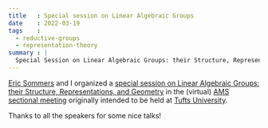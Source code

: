 ```yaml
---
title   : Special session on Linear Algebraic Groups
date    : 2022-03-19
tags    :
  - reductive-groups
  - representation-theory
summary : |
  Special Session on Linear Algebraic Groups: their Structure, Representations, and Geometry
---
```


[Eric Sommers](https://people.math.umass.edu/~esommers/) and I organized a [special session on Linear
Algebraic Groups: their Structure, Representations, and
Geometry](https://www.ams.org/meetings/sectional/2291_program_ss12.html#title)
in the (virtual) [AMS sectional
meeting](https://www.ams.org/meetings/sectional/2291_program.html)
originally intended to be held at [Tufts
University](http://www.tufts.edu).

Thanks to all the speakers for some nice talks!

